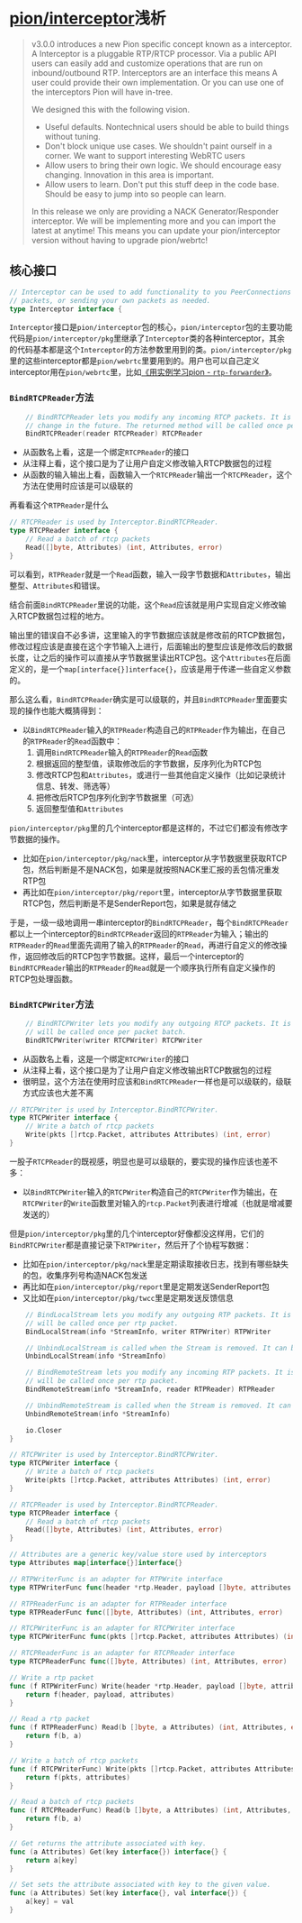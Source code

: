 # [pion/interceptor](https://github.com/pion/interceptor)浅析

>v3.0.0 introduces a new Pion specific concept known as a interceptor. A Interceptor is a pluggable RTP/RTCP processor. Via a public API users can easily add and customize operations that are run on inbound/outbound RTP. Interceptors are an interface this means A user could provide their own implementation. Or you can use one of the interceptors Pion will have in-tree.
>
>We designed this with the following vision.
>
>* Useful defaults. Nontechnical users should be able to build things without tuning.
>* Don't block unique use cases. We shouldn't paint ourself in a corner. We want to support interesting WebRTC users
>* Allow users to bring their own logic. We should encourage easy changing. Innovation in this area is important.
>* Allow users to learn. Don't put this stuff deep in the code base. Should be easy to jump into so people can learn.
>
>In this release we only are providing a NACK Generator/Responder interceptor. We will be implementing more and you can import the latest at anytime! This means you can update your pion/interceptor version without having to upgrade pion/webrtc!

## 核心接口

```go
// Interceptor can be used to add functionality to you PeerConnections by modifying any incoming/outgoing rtp/rtcp
// packets, or sending your own packets as needed.
type Interceptor interface {
```
`Interceptor`接口是`pion/interceptor`包的核心，`pion/interceptor`包的主要功能代码是`pion/interceptor/pkg`里继承了`Interceptor`类的各种interceptor，其余的代码基本都是这个`Interceptor`的方法参数里用到的类。`pion/interceptor/pkg`里的这些interceptor都是`pion/webrtc`里要用到的。用户也可以自己定义interceptor用在`pion/webrtc`里，比如[《用实例学习pion - `rtp-forwarder`》](./rtp-forwarder.md)。

### `BindRTCPReader`方法

```go
	// BindRTCPReader lets you modify any incoming RTCP packets. It is called once per sender/receiver, however this might
	// change in the future. The returned method will be called once per packet batch.
	BindRTCPReader(reader RTCPReader) RTCPReader
```
* 从函数名上看，这是一个绑定`RTCPReader`的接口
* 从注释上看，这个接口是为了让用户自定义修改输入RTCP数据包的过程
* 从函数的输入输出上看，函数输入一个`RTCPReader`输出一个`RTCPReader`，这个方法在使用时应该是可以级联的

再看看这个`RTPReader`是什么

```go
// RTCPReader is used by Interceptor.BindRTCPReader.
type RTCPReader interface {
	// Read a batch of rtcp packets
	Read([]byte, Attributes) (int, Attributes, error)
}
```
可以看到，`RTPReader`就是一个`Read`函数，输入一段字节数据和`Attributes`，输出整型、`Attributes`和错误。

结合前面`BindRTCPReader`里说的功能，这个`Read`应该就是用户实现自定义修改输入RTCP数据包过程的地方。

输出里的错误自不必多讲，这里输入的字节数据应该就是修改前的RTCP数据包，修改过程应该是直接在这个字节输入上进行，后面输出的整型应该是修改后的数据长度，让之后的操作可以直接从字节数据里读出RTCP包。这个`Attributes`在后面定义的，是一个`map[interface{}]interface{}`，应该是用于传递一些自定义参数的。

那么这么看，`BindRTCPReader`确实是可以级联的，并且`BindRTCPReader`里面要实现的操作也能大概猜得到：
* 以`BindRTCPReader`输入的`RTPReader`构造自己的`RTPReader`作为输出，在自己的`RTPReader`的`Read`函数中：
  1. 调用`BindRTCPReader`输入的`RTPReader`的`Read`函数
  2. 根据返回的整型值，读取修改后的字节数据，反序列化为RTCP包
  3. 修改RTCP包和`Attributes`，或进行一些其他自定义操作（比如记录统计信息、转发、筛选等）
  4. 把修改后RTCP包序列化到字节数据里（可选）
  5. 返回整型值和`Attributes`

`pion/interceptor/pkg`里的几个interceptor都是这样的，不过它们都没有修改字节数据的操作。
* 比如在`pion/interceptor/pkg/nack`里，interceptor从字节数据里获取RTCP包，然后判断是不是NACK包，如果是就按照NACK里汇报的丢包情况重发RTP包
* 再比如在`pion/interceptor/pkg/report`里，interceptor从字节数据里获取RTCP包，然后判断是不是SenderReport包，如果是就存储之

于是，一级一级地调用一串interceptor的`BindRTCPReader`，每个`BindRTCPReader`都以上一个interceptor的`BindRTCPReader`返回的`RTPReader`为输入；输出的`RTPReader`的`Read`里面先调用了输入的`RTPReader`的`Read`，再进行自定义的修改操作，返回修改后的RTCP包字节数据。这样，最后一个interceptor的`BindRTCPReader`输出的`RTPReader`的`Read`就是一个顺序执行所有自定义操作的RTCP包处理函数。

### `BindRTCPWriter`方法

```go
	// BindRTCPWriter lets you modify any outgoing RTCP packets. It is called once per PeerConnection. The returned method
	// will be called once per packet batch.
	BindRTCPWriter(writer RTCPWriter) RTCPWriter
```
* 从函数名上看，这是一个绑定`RTCPWriter`的接口
* 从注释上看，这个接口是为了让用户自定义修改输出RTCP数据包的过程
* 很明显，这个方法在使用时应该和`BindRTCPReader`一样也是可以级联的，级联方式应该也大差不离

```go
// RTCPWriter is used by Interceptor.BindRTCPWriter.
type RTCPWriter interface {
	// Write a batch of rtcp packets
	Write(pkts []rtcp.Packet, attributes Attributes) (int, error)
}
```
一股子`RTCPReader`的既视感，明显也是可以级联的，要实现的操作应该也差不多：
* 以`BindRTCPWriter`输入的`RTCPWriter`构造自己的`RTCPWriter`作为输出，在`RTCPWriter`的`Write`函数里对输入的`rtcp.Packet`列表进行增减（也就是增减要发送的）

但是`pion/interceptor/pkg`里的几个interceptor好像都没这样用，它们的`BindRTCPWriter`都是直接记录下`RTPWriter`，然后开了个协程写数据：
* 比如在`pion/interceptor/pkg/nack`里是定期读取接收日志，找到有哪些缺失的包，收集序列号构造NACK包发送
* 再比如在`pion/interceptor/pkg/report`里是定期发送SenderReport包
* 又比如在`pion/interceptor/pkg/twcc`里是定期发送反馈信息

```go
	// BindLocalStream lets you modify any outgoing RTP packets. It is called once for per LocalStream. The returned method
	// will be called once per rtp packet.
	BindLocalStream(info *StreamInfo, writer RTPWriter) RTPWriter
```


```go
	// UnbindLocalStream is called when the Stream is removed. It can be used to clean up any data related to that track.
	UnbindLocalStream(info *StreamInfo)
```


```go
	// BindRemoteStream lets you modify any incoming RTP packets. It is called once for per RemoteStream. The returned method
	// will be called once per rtp packet.
	BindRemoteStream(info *StreamInfo, reader RTPReader) RTPReader
```


```go
	// UnbindRemoteStream is called when the Stream is removed. It can be used to clean up any data related to that track.
	UnbindRemoteStream(info *StreamInfo)
```


```go
	io.Closer
}
```


```go
// RTCPWriter is used by Interceptor.BindRTCPWriter.
type RTCPWriter interface {
	// Write a batch of rtcp packets
	Write(pkts []rtcp.Packet, attributes Attributes) (int, error)
}

// RTCPReader is used by Interceptor.BindRTCPReader.
type RTCPReader interface {
	// Read a batch of rtcp packets
	Read([]byte, Attributes) (int, Attributes, error)
}

// Attributes are a generic key/value store used by interceptors
type Attributes map[interface{}]interface{}

// RTPWriterFunc is an adapter for RTPWrite interface
type RTPWriterFunc func(header *rtp.Header, payload []byte, attributes Attributes) (int, error)

// RTPReaderFunc is an adapter for RTPReader interface
type RTPReaderFunc func([]byte, Attributes) (int, Attributes, error)

// RTCPWriterFunc is an adapter for RTCPWriter interface
type RTCPWriterFunc func(pkts []rtcp.Packet, attributes Attributes) (int, error)

// RTCPReaderFunc is an adapter for RTCPReader interface
type RTCPReaderFunc func([]byte, Attributes) (int, Attributes, error)

// Write a rtp packet
func (f RTPWriterFunc) Write(header *rtp.Header, payload []byte, attributes Attributes) (int, error) {
	return f(header, payload, attributes)
}

// Read a rtp packet
func (f RTPReaderFunc) Read(b []byte, a Attributes) (int, Attributes, error) {
	return f(b, a)
}

// Write a batch of rtcp packets
func (f RTCPWriterFunc) Write(pkts []rtcp.Packet, attributes Attributes) (int, error) {
	return f(pkts, attributes)
}

// Read a batch of rtcp packets
func (f RTCPReaderFunc) Read(b []byte, a Attributes) (int, Attributes, error) {
	return f(b, a)
}

// Get returns the attribute associated with key.
func (a Attributes) Get(key interface{}) interface{} {
	return a[key]
}

// Set sets the attribute associated with key to the given value.
func (a Attributes) Set(key interface{}, val interface{}) {
	a[key] = val
}
```